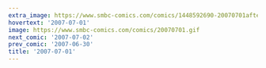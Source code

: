 ```yaml
---
extra_image: https://www.smbc-comics.com/comics/1448592690-20070701after.png
hovertext: '2007-07-01'
image: https://www.smbc-comics.com/comics/20070701.gif
next_comic: '2007-07-02'
prev_comic: '2007-06-30'
title: '2007-07-01'
---
```


